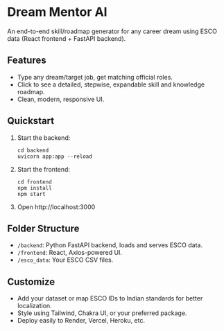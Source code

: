 # Dream Mentor AI

An end-to-end skill/roadmap generator for any career dream using ESCO data (React frontend + FastAPI backend).

## Features

- Type any dream/target job, get matching official roles.
- Click to see a detailed, stepwise, expandable skill and knowledge roadmap.
- Clean, modern, responsive UI.

## Quickstart

1. Start the backend:
    ```
    cd backend
    uvicorn app:app --reload
    ```
2. Start the frontend:
    ```
    cd frontend
    npm install
    npm start
    ```
3. Open http://localhost:3000

## Folder Structure

- `/backend`: Python FastAPI backend, loads and serves ESCO data.
- `/frontend`: React, Axios-powered UI.
- `/esco_data`: Your ESCO CSV files.

## Customize

- Add your dataset or map ESCO IDs to Indian standards for better localization.
- Style using Tailwind, Chakra UI, or your preferred package.
- Deploy easily to Render, Vercel, Heroku, etc.

